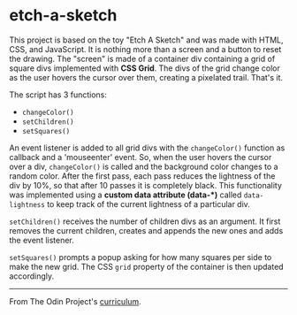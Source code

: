 # etch-a-sketch

This project is based on the toy "Etch A Sketch" and was made with HTML, CSS, and JavaScript. It is nothing more than a screen and a button to reset the drawing. The "screen" is made of a container div containing a grid of square divs implemented with **CSS Grid**. The divs of the grid change color as the user hovers the cursor over them, creating a pixelated trail. That's it. 

The script has 3 functions:

- `changeColor()`
- `setChildren()`
- `setSquares()`

An event listener is added to all grid divs with the `changeColor()` function as callback and a 'mouseenter' event. So, when the user hovers the cursor over a div, `changeColor()` is called and the background color changes to a random color. After the first pass, each pass reduces the lightness of the div by 10%, so that after 10 passes it is completely black. This functionality was implemented using a **custom data attribute (data-*)** called `data-lightness` to keep track of the current lightness of a particular div.

`setChildren()` receives the number of children divs as an argument. It first removes the current children, creates and appends the new ones and adds the event listener.

`setSquares()` prompts a popup asking for how many squares per side to make the new grid. The CSS `grid` property of the container is then updated accordingly.

---

From The Odin Project's [curriculum](https://www.theodinproject.com/courses/web-development-101/lessons/etch-a-sketch-project).
